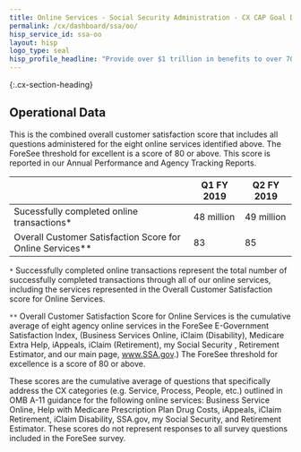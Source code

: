 ```yaml
---
title: Online Services - Social Security Administration - CX CAP Goal Dashboard
permalink: /cx/dashboard/ssa/oo/
hisp_service_id: ssa-oo
layout: hisp
logo_type: seal
hisp_profile_headline: "Provide over $1 trillion in benefits to over 70 million individuals"
---
```


{:.cx-section-heading}
## Operational Data

This is the combined overall customer satisfaction score that includes all questions administered for the eight online services identified above.  The ForeSee threshold for excellent is a score of 80 or above. This score is reported in our Annual Performance and Agency Tracking Reports. 

|                                                           | Q1 FY 2019 |Q2 FY 2019 |
|-----------------------------------------------------------|------------|-----------|
| Sucessfully completed online transactions*                | 48 million |49 million |
| Overall Customer Satisfaction Score for Online Services** | 83         |85         |

`*` Successfully completed online transactions represent the total number of successfully completed transactions through all of our online services, including the services represented in the Overall Customer Satisfaction score for Online Services.

`**` Overall Customer Satisfaction Score for Online Services is the cumulative average of eight agency online services in the ForeSee E-Government Satisfaction Index, (Business Services Online, iClaim (Disability), Medicare Extra Help, iAppeals, iClaim (Retirement), my Social Security , Retirement Estimator, and our main page, www.SSA.gov.)  The ForeSee threshold for excellence is a score of 80 or above.

These scores are the cumulative average of questions that specifically address the CX categories (e.g. Service, Process, People, etc.) outlined in OMB A-11 guidance for the following online services: Business Service Online, Help with Medicare Prescription Plan Drug Costs, iAppeals, iClaim Retirement, iClaim Disability, SSA.gov, my Social Security, and Retirement Estimator. These scores do not represent responses to all survey questions included in the ForeSee survey.
